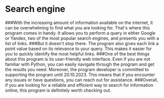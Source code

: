 # Search engine
###With the increasing amount of information available on the internet, it can be overwhelming to find what you are looking for. That's where this program comes in handy. It allows you to perform a query in either Google or Yandex, two of the most popular search engines, and presents you with a list of links.
###But it doesn't stop there. The program also gives each link a point value based on its relevance to your query. This makes it easier for you to quickly identify the most helpful links.
###One of the best things about this program is its user-friendly web interface. Even if you are not familiar with Python, you can easily navigate through the program and get the results you need.
Moreover, the program developer is committed to supporting the program until 20.10.2023. This means that if you encounter any issues or have questions, you can reach out for assistance.
###Overall, if you are looking for a reliable and efficient way to search for information online, this program is definitely worth checking out.
